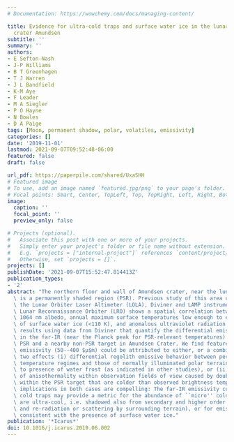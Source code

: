 ```yaml
---
# Documentation: https://wowchemy.com/docs/managing-content/

title: Evidence for ultra-cold traps and surface water ice in the lunar south polar
  crater Amundsen
subtitle: ''
summary: ''
authors:
- E Sefton-Nash
- J-P Williams
- B T Greenhagen
- T J Warren
- J L Bandfield
- K-M Aye
- F Leader
- M A Siegler
- P O Hayne
- N Bowles
- D A Paige
tags: [Moon, permanent shadow, polar, volatiles, emissivity]
categories: []
date: '2019-11-01'
lastmod: 2021-09-07T09:52:48-06:00
featured: false
draft: false

url_pdf: https://paperpile.com/shared/UxaSHH
# Featured image
# To use, add an image named `featured.jpg/png` to your page's folder.
# Focal points: Smart, Center, TopLeft, Top, TopRight, Left, Right, BottomLeft, Bottom, BottomRight.
image:
  caption: ''
  focal_point: ''
  preview_only: false

# Projects (optional).
#   Associate this post with one or more of your projects.
#   Simply enter your project's folder or file name without extension.
#   E.g. `projects = ["internal-project"]` references `content/project/deep-learning/index.md`.
#   Otherwise, set `projects = []`.
projects: []
publishDate: '2021-09-07T15:52:47.814413Z'
publication_types:
- '2'
abstract: "The northern floor and wall of Amundsen crater, near the lunar south pole,\
  \ is a permanently shaded region (PSR). Previous study of this area using data from\
  \ the Lunar Orbiter Laser Altimeter (LOLA), Diviner and LAMP instruments aboard\
  \ Lunar Reconnaissance Orbiter (LRO) shows a spatial correlation between brighter\
  \ 1064 nm albedo, annual maximum surface temperatures low enough to enable persistence\
  \ of surface water ice (<110 K), and anomalous ultraviolet radiation. We present\
  \ results using data from Diviner that quantify the differential emissivities observed\
  \ in the far-IR (near the Planck peak for PSR-relevant temperatures) between the\
  \ PSR and a nearby non-PSR target in Amundsen Crater. We find features in far-IR\
  \ emissivity (50--400 $μ$m) could be attributed to either, or a combination, of\
  \ two effects (i) differential regolith emissive behavior between permanently-shadowed\
  \ temperature regimes and those of normally illuminated polar terrain, perhaps related\
  \ to presence of water frost (as indicated in other studies), or (ii) high degrees\
  \ of anisothermality within observation fields of view caused by doubly-shaded areas\
  \ within the PSR target that are colder than observed brightness temperatures. The\
  \ implications in both cases are compelling: The far-IR emissivity curve of lunar\
  \ cold traps may provide a metric for the abundance of ``micro'' cold traps that\
  \ are ultra-cool, i.e. shadowed also from secondary and higher order radiation (absorption\
  \ and re-radiation or scattering by surrounding terrain), or for emissive properties\
  \ consistent with the presence of surface water ice."
publication: '*Icarus*'
doi: 10.1016/j.icarus.2019.06.002
---
```

